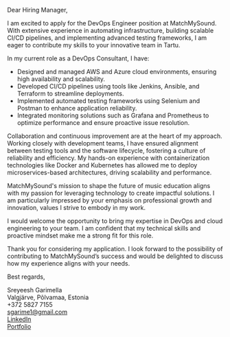 Dear Hiring Manager,

I am excited to apply for the DevOps Engineer position at MatchMySound. With extensive experience in automating infrastructure, building scalable CI/CD pipelines, and implementing advanced testing frameworks, I am eager to contribute my skills to your innovative team in Tartu.

In my current role as a DevOps Consultant, I have:

- Designed and managed AWS and Azure cloud environments, ensuring high availability and scalability.
- Developed CI/CD pipelines using tools like Jenkins, Ansible, and Terraform to streamline deployments.
- Implemented automated testing frameworks using Selenium and Postman to enhance application reliability.
- Integrated monitoring solutions such as Grafana and Prometheus to optimize performance and ensure proactive issue resolution.

Collaboration and continuous improvement are at the heart of my approach. Working closely with development teams, I have ensured alignment between testing tools and the software lifecycle, fostering a culture of reliability and efficiency. My hands-on experience with containerization technologies like Docker and Kubernetes has allowed me to deploy microservices-based architectures, driving scalability and performance.

MatchMySound's mission to shape the future of music education aligns with my passion for leveraging technology to create impactful solutions. I am particularly impressed by your emphasis on professional growth and innovation, values I strive to embody in my work.

I would welcome the opportunity to bring my expertise in DevOps and cloud engineering to your team. I am confident that my technical skills and proactive mindset make me a strong fit for this role.

Thank you for considering my application. I look forward to the possibility of contributing to MatchMySound’s success and would be delighted to discuss how my experience aligns with your needs.

Best regards,

Sreyeesh Garimella  
Valgjärve, Põlvamaa, Estonia  
+372 5827 7155  
[sgarime1@gmail.com](mailto:sgarime1@gmail.com)  
[LinkedIn](https://www.linkedin.com/in/sreyeeshgarimella)  
[Portfolio](https://ittoucan.com)

